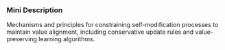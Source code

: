 ### Mini Description

Mechanisms and principles for constraining self-modification processes to maintain value alignment, including conservative update rules and value-preserving learning algorithms.
